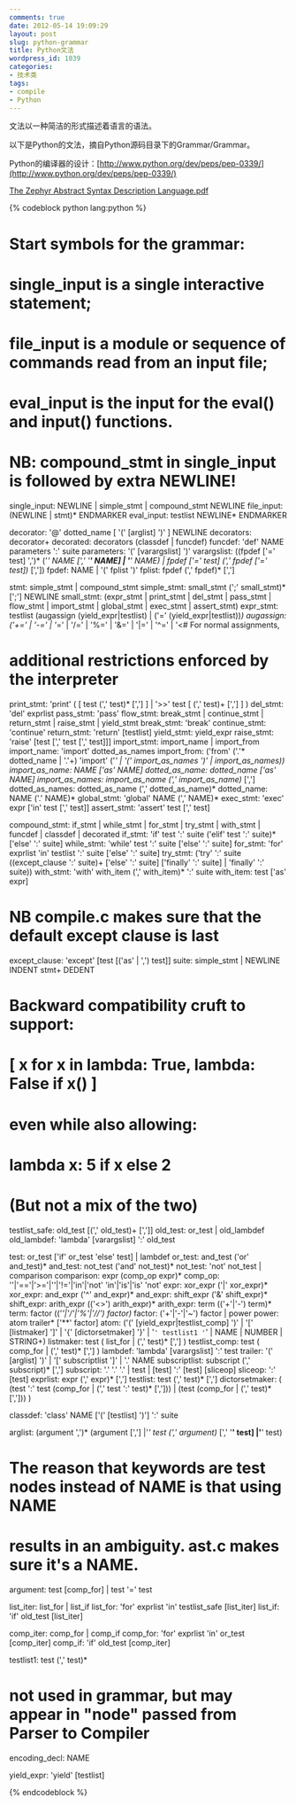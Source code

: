 ```yaml
---
comments: true
date: 2012-05-14 19:09:29
layout: post
slug: python-grammar
title: Python文法
wordpress_id: 1039
categories:
- 技术类
tags:
- compile
- Python
---
```


文法以一种简洁的形式描述着语言的语法。

以下是Python的文法，摘自Python源码目录下的Grammar/Grammar。

Python的编译器的设计：[http://www.python.org/dev/peps/pep-0339/](http://www.python.org/dev/peps/pep-0339/)

[The Zephyr Abstract Syntax Description Language.pdf](http://everet.org/wp-content/uploads/2012/05/The-Zephyr-Abstract-Syntax-Description-Language.pdf)

<!-- more -->


{% codeblock python lang:python %}

# Start symbols for the grammar:
#       single_input is a single interactive statement;
#       file_input is a module or sequence of commands read from an input file;
#       eval_input is the input for the eval() and input() functions.
# NB: compound_stmt in single_input is followed by extra NEWLINE!
single_input: NEWLINE | simple_stmt | compound_stmt NEWLINE
file_input: (NEWLINE | stmt)* ENDMARKER
eval_input: testlist NEWLINE* ENDMARKER

decorator: '@' dotted_name [ '(' [arglist] ')' ] NEWLINE
decorators: decorator+
decorated: decorators (classdef | funcdef)
funcdef: 'def' NAME parameters ':' suite
parameters: '(' [varargslist] ')'
varargslist: ((fpdef ['=' test] ',')*
              ('*' NAME [',' '**' NAME] | '**' NAME) |
              fpdef ['=' test] (',' fpdef ['=' test])* [','])
fpdef: NAME | '(' fplist ')'
fplist: fpdef (',' fpdef)* [',']

stmt: simple_stmt | compound_stmt
simple_stmt: small_stmt (';' small_stmt)* [';'] NEWLINE
small_stmt: (expr_stmt | print_stmt  | del_stmt | pass_stmt | flow_stmt |
             import_stmt | global_stmt | exec_stmt | assert_stmt)
expr_stmt: testlist (augassign (yield_expr|testlist) |
                     ('=' (yield_expr|testlist))*)
augassign: ('+=' | '-=' | '*=' | '/=' | '%=' | '&=' | '|=' | '^=' |
            '<# For normal assignments,
# additional restrictions enforced by the interpreter
print_stmt: 'print' ( [ test (',' test)* [','] ] |
                      '>>' test [ (',' test)+ [','] ] )
del_stmt: 'del' exprlist
pass_stmt: 'pass'
flow_stmt: break_stmt | continue_stmt | return_stmt | raise_stmt | yield_stmt
break_stmt: 'break'
continue_stmt: 'continue'
return_stmt: 'return' [testlist]
yield_stmt: yield_expr
raise_stmt: 'raise' [test [',' test [',' test]]]
import_stmt: import_name | import_from
import_name: 'import' dotted_as_names
import_from: ('from' ('.'* dotted_name | '.'+)
              'import' ('*' | '(' import_as_names ')' | import_as_names))
import_as_name: NAME ['as' NAME]
dotted_as_name: dotted_name ['as' NAME]
import_as_names: import_as_name (',' import_as_name)* [',']
dotted_as_names: dotted_as_name (',' dotted_as_name)*
dotted_name: NAME ('.' NAME)*
global_stmt: 'global' NAME (',' NAME)*
exec_stmt: 'exec' expr ['in' test [',' test]]
assert_stmt: 'assert' test [',' test]

compound_stmt: if_stmt | while_stmt | for_stmt | try_stmt | with_stmt | funcdef | classdef | decorated
if_stmt: 'if' test ':' suite ('elif' test ':' suite)* ['else' ':' suite]
while_stmt: 'while' test ':' suite ['else' ':' suite]
for_stmt: 'for' exprlist 'in' testlist ':' suite ['else' ':' suite]
try_stmt: ('try' ':' suite
           ((except_clause ':' suite)+
            ['else' ':' suite]
            ['finally' ':' suite] |
           'finally' ':' suite))
with_stmt: 'with' with_item (',' with_item)*  ':' suite
with_item: test ['as' expr]
# NB compile.c makes sure that the default except clause is last
except_clause: 'except' [test [('as' | ',') test]]
suite: simple_stmt | NEWLINE INDENT stmt+ DEDENT

# Backward compatibility cruft to support:
# [ x for x in lambda: True, lambda: False if x() ]
# even while also allowing:
# lambda x: 5 if x else 2
# (But not a mix of the two)
testlist_safe: old_test [(',' old_test)+ [',']]
old_test: or_test | old_lambdef
old_lambdef: 'lambda' [varargslist] ':' old_test

test: or_test ['if' or_test 'else' test] | lambdef
or_test: and_test ('or' and_test)*
and_test: not_test ('and' not_test)*
not_test: 'not' not_test | comparison
comparison: expr (comp_op expr)*
comp_op: ''|'=='|'>='|''|'!='|'in'|'not' 'in'|'is'|'is' 'not'
expr: xor_expr ('|' xor_expr)*
xor_expr: and_expr ('^' and_expr)*
and_expr: shift_expr ('&' shift_expr)*
shift_expr: arith_expr (('<>') arith_expr)*
arith_expr: term (('+'|'-') term)*
term: factor (('*'|'/'|'%'|'//') factor)*
factor: ('+'|'-'|'~') factor | power
power: atom trailer* ['**' factor]
atom: ('(' [yield_expr|testlist_comp] ')' |
       '[' [listmaker] ']' |
       '{' [dictorsetmaker] '}' |
       '`' testlist1 '`' |
       NAME | NUMBER | STRING+)
listmaker: test ( list_for | (',' test)* [','] )
testlist_comp: test ( comp_for | (',' test)* [','] )
lambdef: 'lambda' [varargslist] ':' test
trailer: '(' [arglist] ')' | '[' subscriptlist ']' | '.' NAME
subscriptlist: subscript (',' subscript)* [',']
subscript: '.' '.' '.' | test | [test] ':' [test] [sliceop]
sliceop: ':' [test]
exprlist: expr (',' expr)* [',']
testlist: test (',' test)* [',']
dictorsetmaker: ( (test ':' test (comp_for | (',' test ':' test)* [','])) |
                  (test (comp_for | (',' test)* [','])) )

classdef: 'class' NAME ['(' [testlist] ')'] ':' suite

arglist: (argument ',')* (argument [',']
                         |'*' test (',' argument)* [',' '**' test]
                         |'**' test)
# The reason that keywords are test nodes instead of NAME is that using NAME
# results in an ambiguity. ast.c makes sure it's a NAME.
argument: test [comp_for] | test '=' test

list_iter: list_for | list_if
list_for: 'for' exprlist 'in' testlist_safe [list_iter]
list_if: 'if' old_test [list_iter]

comp_iter: comp_for | comp_if
comp_for: 'for' exprlist 'in' or_test [comp_iter]
comp_if: 'if' old_test [comp_iter]

testlist1: test (',' test)*

# not used in grammar, but may appear in "node" passed from Parser to Compiler
encoding_decl: NAME

yield_expr: 'yield' [testlist]

{% endcodeblock %}

